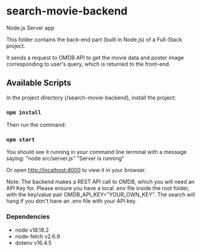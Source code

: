 # search-movie-backend

Node.js Server app

This folder contains the back-end part (built in Node.js) of a Full-Stack project.

It sends a request to OMDB API to get the movie data and poster image corresponding to user's query, which is returned to the front-end.

## Available Scripts

In the project directory (/search-movie-backend), install the project:

### `npm install`

Then run the command:

### `npm start`

You should see it running in your command line terminal with a message saying:
"node src/server.js"
"Server is running"

Or open [http://localhost:4000](http://localhost:4000) to view it in your browser.

Note: The backend makes a REST API call to OMDB, which you will need an API Key for. Please ensure you have a local .env file inside the root folder, with the key/value pair OMDB_API_KEY="YOUR_OWN_KEY". The search will hang if you don't have an .env file with your API key.

### Dependencies

- node v18.18.2
- node-fetch v2.6.9
- dotenv v16.4.5
